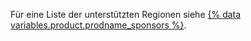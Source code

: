 Für eine Liste der unterstützten Regionen siehe [{% data variables.product.prodname_sponsors %}](https://github.com/sponsors#countries).
